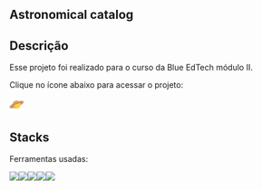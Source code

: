 ## Astronomical catalog

## Descrição
Esse projeto foi realizado para o curso da Blue EdTech módulo II.


Clique no ícone abaixo para acessar o projeto:

<a href="https://astronomical-catalog.onrender.com/" target="_blank"><img style="width:5%" src="./public/css/saturnicon.png" alt="saturIcon"></a>


## Stacks
Ferramentas usadas:
<div style="display:flex">
<img src="https://img.icons8.com/color/48/000000/javascript--v1.png"/>
<img src="https://img.icons8.com/color/48/000000/html-5--v2.png"/>
<img src="https://img.icons8.com/color/48/000000/css3.png"/>
<img src="https://img.icons8.com/color/48/000000/postgreesql.png"/>
<img src="https://img.icons8.com/color/48/000000/nodejs.png"/>
</div>
